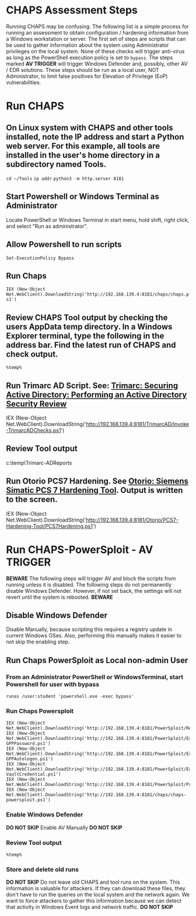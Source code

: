 # CHAPS Assessment Steps
Running CHAPS may be confusing. The following list is a simple process for running an assessment to obtain configuration / hardening information from a Windows workstation or server. The first set of steps are scripts that can be used to gather information about the system using Administrator privileges on the local system. None of these checks will trigger anti-virus as long as the PowerShell execution policy is set to ```bypass```. The steps marked **AV TRIGGER** will trigger Windows Defender and, possibly, other AV / EDR solutions. These steps should be run as a local user, NOT Administrator, to limit false positives for Elevation of Privilege (EoP) vulnerabilities.

# Run CHAPS
## On Linux system with CHAPS and other tools installed, note the IP address and start a Python web server. For this example, all tools are installed in the user's home directory in a subdirectory named Tools.

```cd ~/Tools```
```ip addr```
```python3 -m http.server 8181```

## Start Powershell or Windows Terminal as Administrator

Locate PowerShell or Windows Terminal in start menu, hold shift, right click, and select "Run as administrator".

## Allow Powershell to run scripts

```Set-ExecutionPolicy Bypass```

## Run Chaps 

```IEX (New-Object Net.WebClient).DownloadString('http://192.168.139.4:8181/chaps/chaps.ps1')```


## Review CHAPS Tool output by checking the users AppData temp directory. In a Windows Explorer terminal, type the following in the address bar. Find the latest run of CHAPS and check output.

```%temp%```

## Run Trimarc AD Script. See: [Trimarc: Securing Active Directory: Performing an Active Directory Security Review](https://www.hub.trimarcsecurity.com/post/securing-active-directory-performing-an-active-directory-security-review)

IEX (New-Object Net.WebClient).DownloadString('http://192.168.139.4:8181/TrimarcAD/Invoke-TrimarcADChecks.ps1')

## Review Tool output 
c:\temp\Trimarc-ADReports

## Run Otorio PCS7 Hardening. See [Otorio: Siemens Simatic PCS 7 Hardening Tool](https://github.com/otoriocyber/PCS7-Hardening-Tool). Output is written to the screen.

IEX (New-Object Net.WebClient).DownloadString('http://192.168.139.4:8181/Otorio/PCS7-Hardening-Tool/PCS7Hardening.ps1')

# Run CHAPS-PowerSploit - **AV TRIGGER**
**BEWARE** The following steps will trigger AV and block the scripts from running unless it is disabled. The following steps do not permanently disable Windows Defender. However, if not set back, the settings will not revert until the system is rebooted. **BEWARE**

## Disable Windows Defender 

Disable Manually, because scripting this requires a registry update in current Windows OSes. Also, performing this manually makes it easier to not skip the enabling step.

## Run Chaps PowerSploit as Local non-admin User 
### From an Administrator PowerShell or WindowsTerminal, start Powershell for user with bypass 

```runas /user:student 'powershell.exe -exec bypass'```

### Run Chaps Powersploit 

```
IEX (New-Object Net.WebClient).DownloadString('http://192.168.139.4:8181/PowerSploit/Recon/PowerView.ps1')
IEX (New-Object Net.WebClient).DownloadString('http://192.168.139.4:8181/PowerSploit/Exfiltration/Get-GPPPassword.ps1')
IEX (New-Object Net.WebClient).DownloadString('http://192.168.139.4:8181/PowerSploit/Exfiltration/Get-GPPAutologon.ps1')
IEX (New-Object Net.WebClient).DownloadString('http://192.168.139.4:8181/PowerSploit/Exfiltration/Get-VaultCredential.ps1')
IEX (New-Object Net.WebClient).DownloadString('http://192.168.139.4:8181/PowerSploit/Privesc/PowerUp.ps1')
IEX (New-Object Net.WebClient).DownloadString('http://192.168.139.4:8181/chaps/chaps-powersploit.ps1')

```

### Enable Windows Defender 

**DO NOT SKIP** Enable AV Manually **DO NOT SKIP** 

### Review Tool output 

```%temp%```

### Store and delete old runs

**DO NOT SKIP** Do not leave old CHAPS and tool runs on the system. This information is valuable for attackers. If they can download these files, they don't have to run the queries on the local system and the network again. We want to force attackers to gather this information because we can detect that activity in Windows Event logs and network traffic. **DO NOT SKIP** 